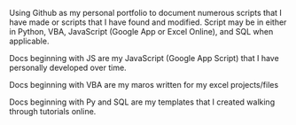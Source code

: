 Using Github as my personal portfolio to document numerous scripts that I have made or scripts that I have found and modified.
Script may be in either in Python, VBA, JavaScript (Google App or Excel Online), and SQL when applicable.

Docs beginning with JS are my JavaScript (Google App Script) that I have personally developed over time.

Docs beginning with VBA are my maros written for my excel projects/files

Docs beginning with Py and SQL are my templates that I created walking through tutorials online.


